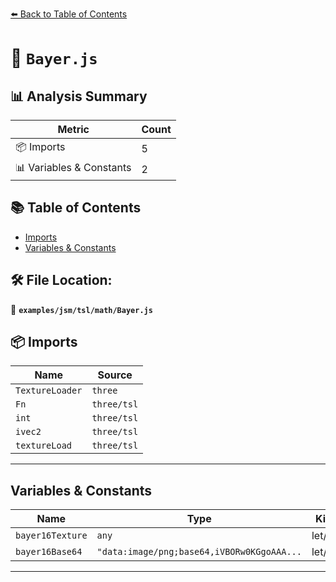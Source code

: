 [⬅️ Back to Table of Contents](../../../../index.md)

# 📄 `Bayer.js`

## 📊 Analysis Summary

| Metric | Count |
|--------|-------|
| 📦 Imports | 5 |
| 📊 Variables & Constants | 2 |

## 📚 Table of Contents

- [Imports](#imports)
- [Variables & Constants](#variables-constants)

## 🛠️ File Location:
📂 **`examples/jsm/tsl/math/Bayer.js`**

## 📦 Imports

| Name | Source |
|------|--------|
| `TextureLoader` | `three` |
| `Fn` | `three/tsl` |
| `int` | `three/tsl` |
| `ivec2` | `three/tsl` |
| `textureLoad` | `three/tsl` |


---

## Variables & Constants

| Name | Type | Kind | Value | Exported |
|------|------|------|-------|----------|
| `bayer16Texture` | `any` | let/var | `null` | ✗ |
| `bayer16Base64` | `"data:image/png;base64,iVBORw0KGgoAAA...` | let/var | `'data:image/png;base64,iVBORw0KGgoAAAANSUhEUgAAAQAAAAEACAIAAADTED8xAAAH2ElEQV...` | ✗ |


---